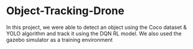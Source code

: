 # Object-Tracking-Drone
In this project, we were able to detect an object using the Coco dataset &amp; YOLO algorithm and track it using the DQN RL model. We also used the gazebo simulator as a training environment 
